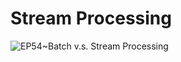 # Stream Processing

![EP54~Batch v.s. Stream Processing](https://ngte-superbed.oss-cn-beijing.aliyuncs.com/uPic/S8O0Dif9xAqQ.webp)
